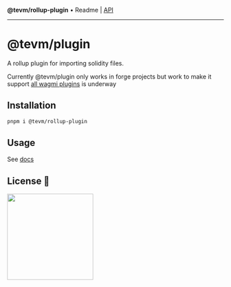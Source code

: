 **@tevm/rollup-plugin** • Readme \| [API](globals.md)

***

# @tevm/plugin

A rollup plugin for importing solidity files.

Currently @tevm/plugin only works in forge projects but work to make it support [all wagmi plugins](https://wagmi.sh/cli/plugins) is underway

## Installation

```bash
pnpm i @tevm/rollup-plugin
```

## Usage

See [docs](./docs/functions/rollupPluginTevm.md)

## License 📄

<a href="./LICENSE"><img src="https://user-images.githubusercontent.com/35039927/231030761-66f5ce58-a4e9-4695-b1fe-255b1bceac92.png" width="200" /></a>
